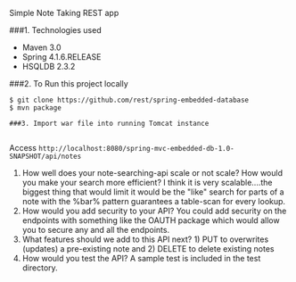 Simple Note Taking REST app

###1. Technologies used
* Maven 3.0
* Spring 4.1.6.RELEASE
* HSQLDB 2.3.2

###2. To Run this project locally
```shell
$ git clone https://github.com/rest/spring-embedded-database
$ mvn package

###3. Import war file into running Tomcat instance


```
Access `http://localhost:8080/spring-mvc-embedded-db-1.0-SNAPSHOT/api/notes`

1) How well does your note-searching-api scale or not scale? How would you make your search more efficient? I think it is very scalable....the biggest thing that would limit it would be the "like" search for parts of a note with the %bar% pattern guarantees a table-scan for every lookup.
2) How would you add security to your API? You could add security on the endpoints with something like the OAUTH package which would allow you to secure any and all the endpoints.
3) What features should we add to this API next? 1) PUT to overwrites (updates) a pre-existing note and 2) DELETE to delete existing notes
4) How would you test the API? A sample test is included in the test directory.